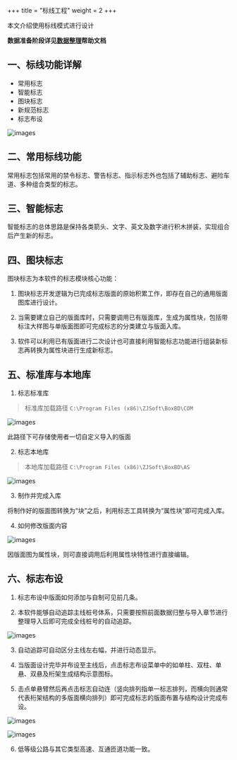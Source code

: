 +++
title = "标线工程"
weight = 2
+++

本文介绍使用标线模式进行设计

**数据准备阶段详见[数据整理](/docs/data/)帮助文档**

## 一、标线功能详解

- 常用标志
- 智能标志
- 图块标志
- 新规范标志
- 标志布设

![images](/images/docs/functions/signs/signs-menu.png)

## 二、常用标线功能

常用标志包括常用的禁令标志、警告标志、指示标志外也包括了辅助标志、避险车道、多种组合类型的标志。

## 三、智能标志

智能标志的总体思路是保持各类箭头、文字、英文及数字进行积木拼装，实现组合后产生新的标志。

## 四、图块标志

图块标志为本软件的标志模块核心功能：

1. 图块标志开发逻辑为已完成标志版面的原始积累工作，即存在自己的通用版面图库进行设计。

2. 当需要建立自己的版面库时，只需要调用已有版面库，生成为属性块，包括带标注大样图与单版面图即可完成标志的分类建立与版面入库。

3. 软件可以利用已有版面进行二次设计也可直接利用智能标志功能进行组装新标志再转换为属性块进行生成新标志。

## 五、标准库与本地库

1. 标志标准库

> 标准库加载路径 `C:\Program Files (x86)\ZJSoft\BoxBD\COM`

![images](/images/docs/functions/signs/标准库.png)

此路径下可存储使用者一切自定义导入的版面

2. 标志本地库

> 本地库加载路径 `C:\Program Files (x86)\ZJSoft\BoxBD\AS`

![images](/images/docs/functions/signs/本地库.png)

3. 制作并完成入库

将制作好的版面图转换为“块”之后，利用标志工具转换为“属性块”即可完成入库。

4. 如何修改版面内容

![images](/images/docs/functions/signs/修改.png)

因版面图为属性块，则可直接调用后利用属性块特性进行直接编辑。

## 六、标志布设

1. 标志布设中版面如何添加与自制可见前几条。

2. 本软件能够自动追踪主线桩号体系，只需要按照前面数据归整与导入章节进行整理导入后即可完成全线桩号的自动追踪。

![images](/images/docs/functions/signs/标志布设1.png)

3. 自动追踪可自动区分主线左右幅，并进行动态显示。

4. 当版面设计完毕并布设至主线后，点击标志布设菜单中的如单柱、双柱、单悬、双悬及桁架生成结构示意图标。

5. 击点单悬臂然后再点击标志自动连（竖向排列指单一标志排列，而横向则通常代表桁架结构的多版面横向排列）即可完成标志的版面布置与结构设计完成布设。

![images](/images/docs/functions/signs/标志布设2.png)

![images](/images/docs/functions/signs/标志布设3.png)

6. 低等级公路与其它类型高速、互通匝道功能一致。
